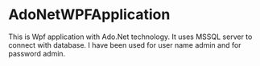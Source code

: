 # AdoNetWPFApplication
This is Wpf application with Ado.Net technology. It uses MSSQL server to connect with database. I have been used for user name admin and for password admin.

